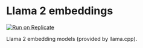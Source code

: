 # Llama 2 embeddings

[![Run on Replicate](https://replicate.com/andreasjansson/llama-2-70b-embeddings/badge)](https://replicate.com/collections/language-model-embeddings)

Llama 2 embedding models (provided by llama.cpp).
